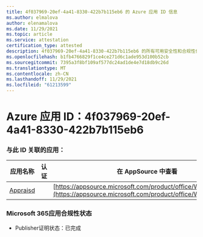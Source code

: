 ```yaml
---
title: 4f037969-20ef-4a41-8330-422b7b115eb6 的 Azure 应用 ID 信息
ms.author: elmalova
author: elenamalova
ms.date: 11/29/2021
ms.topic: article
ms.service: attestation
certification_type: attested
description: 4f037969-20ef-4a41-8330-422b7b115eb6 的所有可用安全性和合规性信息。
ms.openlocfilehash: b1fb4766829f1ce4ce271d6c1ade953d100b52cb
ms.sourcegitcommit: 7395a3f8bf109af577dc24ad1de4e7d18db9c26d
ms.translationtype: MT
ms.contentlocale: zh-CN
ms.lasthandoff: 11/29/2021
ms.locfileid: "61213599"
---
```

# <a name="azure-app-id-4f037969-20ef-4a41-8330-422b7b115eb6"></a>Azure 应用 ID：4f037969-20ef-4a41-8330-422b7b115eb6


### <a name="apps-associated-with-this-id"></a>与此 ID 关联的应用：
| **应用名称** | **认证** | **在 AppSource 中查看** |
|--------------|---------------|-----------------------|
| [Appraisd](https://docs.microsoft.com/microsoft-365-app-certification/forward/WA200003123) |  | [https://appsource.microsoft.com/product/office/WA200003123](https://appsource.microsoft.com/product/office/WA200003123) |

### <a name="microsoft-365-app-compliance-status"></a>Microsoft 365应用合规性状态
- Publisher证明状态：已完成
